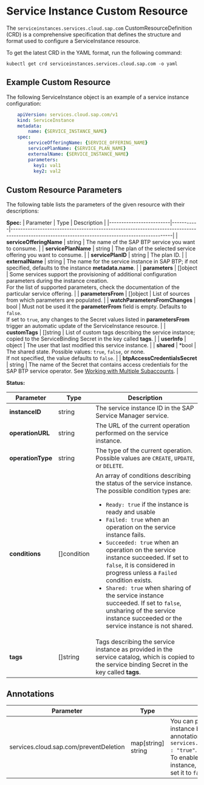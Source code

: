 # Service Instance Custom Resource

The `serviceinstances.services.cloud.sap.com` CustomResourceDefinition (CRD) is a comprehensive specification that defines the structure and format used to configure a ServiceInstance resource.

To get the latest CRD in the YAML format, run the following command:

```shell
kubectl get crd serviceinstances.services.cloud.sap.com -o yaml
```

## Example Custom Resource

The following ServiceInstance object is an example of a service instance configuration:

```yaml
    apiVersion: services.cloud.sap.com/v1
    kind: ServiceInstance
    metadata:
        name: {SERVICE_INSTANCE_NAME}
    spec:
        serviceOfferingName: {SERVICE_OFFERING_NAME}
        servicePlanName: {SERVICE_PLAN_NAME}
        externalName: {SERVICE_INSTANCE_NAME}
        parameters:
          key1: val1
          key2: val2
```

## Custom Resource Parameters

The following table lists the parameters of the given resource with their descriptions:

**Spec:**
| Parameter             | Type   | Description                                                                                                                                    |
|-------------------------|-----------|------------------------------------------------------------------------------------------------------------------------------------------------|
| **serviceOfferingName** | string    | The name of the SAP BTP service you want to consume. |
| **servicePlanName**     | string    | The plan of the selected service offering you want to consume. |
| **servicePlanID**        | string   | The plan ID. |
| **externalName**         | string   | The name for the service instance in SAP BTP; if not specified, defaults to the instance **metadata.name**. |
| **parameters**           | []object | Some services support the provisioning of additional configuration parameters during the instance creation.<br/>For the list of supported parameters, check the documentation of the particular service offering. |
| **parametersFrom**       | []object | List of sources from which parameters are populated. |
| **watchParametersFromChanges** | bool | Must not be used it the **parameterFrom** field is empty. Defaults to `false`.<br>If set to `true`, any changes to the Secret values listed in **parametersFrom** trigger an automatic update of the ServiceInstance resource. |
| **customTags**           | []string | List of custom tags describing the service instance; copied to the ServiceBinding Secret in the key called **tags**. |
| **userInfo**             | object   | The user that last modified this service instance. |
| **shared**               | *bool    | The shared state. Possible values: `true`, `false`, or none.<br> If not specified, the value defaults to `false`. |
| **btpAccessCredentialsSecret** | string   | The name of the Secret that contains access credentials for the SAP BTP service operator. See [Working with Multiple Subaccounts](../03-20-multitenancy.md). |

**Status:**

| Parameter         | Type     | Description                                                                                                   |
|-----------------|---------|-----------------------------------------------------------------------------------------------------------|
| **instanceID**   | string | The service instance ID in the SAP Service Manager service.  |
| **operationURL** | string | The URL of the current operation performed on the service instance.  |
| **operationType** | string | The type of the current operation. Possible values are `CREATE`, `UPDATE`, or `DELETE`. |
| **conditions**   | []condition | An array of conditions describing the status of the service instance.<br/>The possible condition types are:<ul><li>`Ready: true` if the instance is ready and usable</li><li>`Failed: true` when an operation on the service instance fails.</li><li>`Succeeded: true` when an operation on the service instance succeeded. If set to `false`, it is considered in progress unless a `Failed` condition exists.</li><li>`Shared: true` when sharing of the service instance succeeded. If set to `false`, unsharing of the service instance succeeded or the service instance is not shared.</li></ul> |
| **tags**       | []string   | Tags describing the service instance as provided in the service catalog, which is copied to the service binding Secret in the key called **tags**.|

## Annotations

| Parameter         | Type                 | Description                                                                                                                                                                                                     |
|-----------------|---------------------|----------------------------------------------------------------------------------------------------------------------------------------------------------------------------------------------------------------|
| services.cloud.sap.com/preventDeletion   | map[string] string | You can prevent deletion of any service instance by adding the following annotation: `services.cloud.sap.com/preventDeletion : "true"`.<br>To enable back the deletion of the instance, either remove the annotation or set it to `false`. |